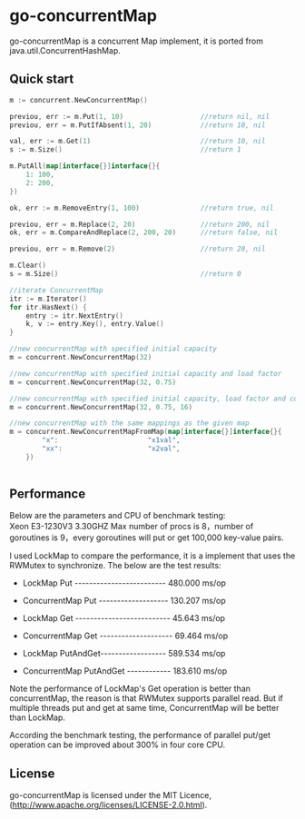 go-concurrentMap
================

go-concurrentMap is a concurrent Map implement, it is ported from java.util.ConcurrentHashMap.

## Quick start

```go
m := concurrent.NewConcurrentMap()

previou, err := m.Put(1, 10)                   //return nil, nil
previou, err = m.PutIfAbsent(1, 20)            //return 10, nil

val, err := m.Get(1)                           //return 10, nil
s := m.Size()                                  //return 1

m.PutAll(map[interface{}]interface{}{
	1: 100,
	2: 200,
})

ok, err := m.RemoveEntry(1, 100)               //return true, nil

previou, err = m.Replace(2, 20)                //return 200, nil
ok, err = m.CompareAndReplace(2, 200, 20)      //return false, nil

previou, err = m.Remove(2)                     //return 20, nil

m.Clear()
s = m.Size()                                   //return 0

//iterate ConcurrentMap
itr := m.Iterator()
for itr.HasNext() {
	entry := itr.NextEntry()
	k, v := entry.Key(), entry.Value()
}

//new concurrentMap with specified initial capacity
m = concurrent.NewConcurrentMap(32)

//new concurrentMap with specified initial capacity and load factor
m = concurrent.NewConcurrentMap(32, 0.75)

//new concurrentMap with specified initial capacity, load factor and concurrent level
m = concurrent.NewConcurrentMap(32, 0.75, 16)

//new concurrentMap with the same mappings as the given map
m = concurrent.NewConcurrentMapFromMap(map[interface{}]interface{}{
		"x":                      "x1val",
		"xx":                     "x2val",
	})
	

```

## 

## Performance

Below are the parameters and CPU of benchmark testing:  
Xeon E3-1230V3 3.30GHZ
Max number of procs is 8，number of goroutines is 9，every goroutines will put or get 100,000 key-value pairs.

I used LockMap to compare the performance, it is a implement that uses the RWMutex to synchronize. The below are the test results:

* LockMap Put ------------------------- 480.000 ms/op 

* ConcurrentMap Put ------------------- 130.207 ms/op

* LockMap Get -------------------------- 45.643 ms/op 

* ConcurrentMap Get -------------------- 69.464 ms/op

* LockMap PutAndGet------------------ 589.534 ms/op 

* ConcurrentMap PutAndGet ------------ 183.610 ms/op

Note the performance of LockMap's Get operation is better than concurrentMap, the reason is that RWMutex supports parallel read. But if multiple threads put and get at same time, ConcurrentMap will be better than LockMap.

According the benchmark testing, the performance of parallel put/get operation can be improved about 300% in four core CPU. 

## License

go-concurrentMap is licensed under the MIT Licence, (http://www.apache.org/licenses/LICENSE-2.0.html).
